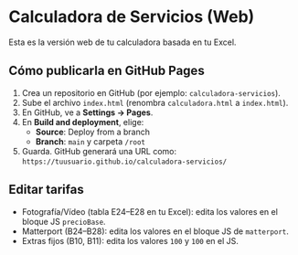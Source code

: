# Calculadora de Servicios (Web)

Esta es la versión web de tu calculadora basada en tu Excel.

## Cómo publicarla en GitHub Pages

1. Crea un repositorio en GitHub (por ejemplo: `calculadora-servicios`).
2. Sube el archivo `index.html` (renombra `calculadora.html` a `index.html`).
3. En GitHub, ve a **Settings → Pages**.
4. En **Build and deployment**, elige:
   - **Source**: Deploy from a branch
   - **Branch**: `main` y carpeta `/root`
5. Guarda. GitHub generará una URL como: `https://tuusuario.github.io/calculadora-servicios/`

## Editar tarifas
- Fotografía/Vídeo (tabla E24–E28 en tu Excel): edita los valores en el bloque JS `precioBase`.
- Matterport (B24–B28): edita los valores en el bloque JS de `matterport`.
- Extras fijos (B10, B11): edita los valores `100` y `100` en el JS.
